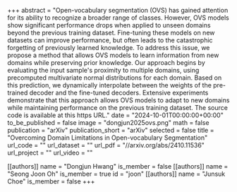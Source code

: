 +++
abstract = "Open-vocabulary segmentation (OVS) has gained attention for its ability to recognize a broader range of classes. However, OVS models show significant performance drops when applied to unseen domains beyond the previous training dataset. Fine-tuning these models on new datasets can improve performance, but often leads to the catastrophic forgetting of previously learned knowledge. To address this issue, we propose a method that allows OVS models to learn information from new domains while preserving prior knowledge. Our approach begins by evaluating the input sample's proximity to multiple domains, using precomputed multivariate normal distributions for each domain. Based on this prediction, we dynamically interpolate between the weights of the pre-trained decoder and the fine-tuned decoders. Extensive experiments demonstrate that this approach allows OVS models to adapt to new domains while maintaining performance on the previous training dataset. The source code is available at this https URL."
date = "2024-10-01T00:00:00+00:00"
to_be_published = false
image = "dongjun2025ovs.png"
math = false
publication = "arXiv"
publication_short = "arXiv"
selected = false
title = "Overcoming Domain Limitations in Open-vocabulary Segmentation"
url_code = ""
url_dataset = ""
url_pdf = "//arxiv.org/abs/2410.11536"
url_project = ""
url_video = ""

[[authors]]
    name = "Dongjun Hwang"
    is_member = false
[[authors]]
    name = "Seong Joon Oh"
    is_member = true
    id = "joon"
[[authors]]
    name = "Junsuk Choe"
    is_member = false
+++
